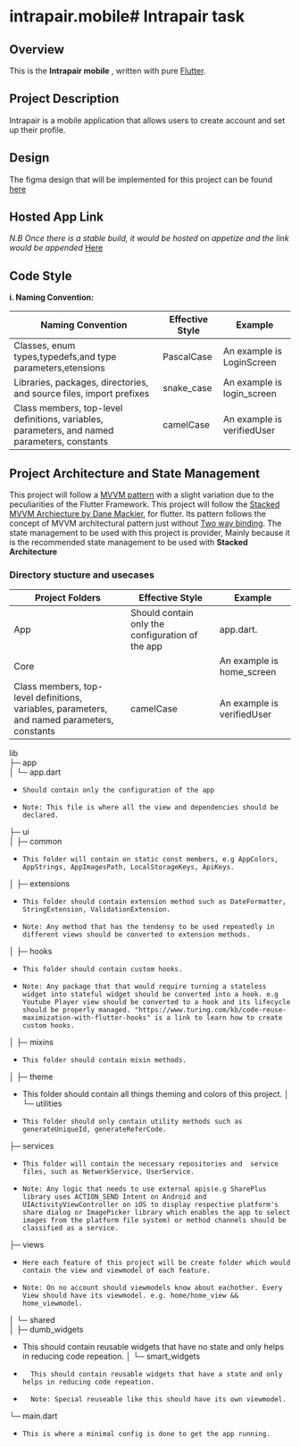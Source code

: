 # intrapair.mobile# Intrapair task

  ## Overview 
  This is the **Intrapair mobile** , written with pure [Flutter](https://flutter.dev/).
  
  
  
  ## Project Description
  Intrapair is a mobile application that allows users to create account and set up their profile.


  ## Design 
   The figma design that will be implemented for this project can be found [here](https://www.figma.com/file/UwPEnVS1aSvsSyDlg45tq3/Untitled?type=design&node-id=1-53&t=GS7yytQdDsOByEMh-0
) 

   ## Hosted App Link
   _N.B Once there is a stable build, it would be hosted on appetize and the link would be appended_
   [Here]()

  ## Code Style
  **i. Naming Convention:**

|Naming Convention|Effective Style|Example|   
|-----------------|---------------|-------|
|Classes, enum types,typedefs,and type parameters,etensions|PascalCase|An example is LoginScreen|
|Libraries, packages, directories, and source files, import prefixes|snake_case|An example is login_screen|
|Class members, top-level definitions, variables, parameters, and named parameters, constants|camelCase|An example is verifiedUser|


## Project Architecture and State Management
This project will follow a [MVVM pattern](https://www.geeksforgeeks.org/mvvm-model-view-viewmodel-architecture-pattern-in-android/) with a slight variation due to the peculiarities of the Flutter Framework. This project will follow the [Stacked MVVM Archiecture by Dane Mackier](www.filledstacks.com), for flutter. Its pattern follows the concept of MVVM architectural pattern just without [Two way binding](https://developer.android.com/topic/libraries/data-binding/two-way). The state management to be used with this project is provider, Mainly because it is the recommended state management to be used with **Stacked Architecture**


  ### Directory stucture and usecases

|Project Folders|Effective Style|Example|   
|-----------------|---------------|-------|
|App|Should contain only the configuration of the app|app.dart.|
|Core||An example is home_screen|
|Class members, top-level definitions, variables, parameters, and named parameters, constants|camelCase|An example is verifiedUser|

lib                     
├─ app                  
│  └─ app.dart  
   -     Should contain only the configuration of the app
   -     Note: This file is where all the view and dependencies should be declared.
├─ ui                 
│  ├─ common 
-     This folder will contain on static const members, e.g AppColors, AppStrings, AppImagesPath, LocalStorageKeys, ApiKeys.       
│  ├─ extensions
-     This folder should contain extension method such as DateFormatter, StringExtension, ValidationExtension. 
-     Note: Any method that has the tendensy to be used repeatedly in different views should be converted to extension methods. 
│  ├─ hooks
-     This folder should contain custom hooks. 
-     Note: Any package that that would require turning a stateless widget into stateful widget should be converted into a hook. e.g Youtube Player view should be converted to a hook and its lifecycle should be properly managed. "https://www.turing.com/kb/code-reuse-maximization-with-flutter-hooks" is a link to learn how to create custom hooks.             
 
│  ├─ mixins
-     This folder should contain mixin methods.
│  ├─ theme 
-    This folder should contain all things theming and colors of this project.
│  └─ utilities   
-     This folder should only contain utility methods such as generateUniqueId, generateReferCode.    
├─ services  
-     This folder will contain the necessary repositories and  service files, such as NetworkService, UserService.  
-     Note: Any logic that needs to use external apis(e.g SharePlus library uses ACTION_SEND Intent on Android and UIActivityViewController on iOS to display respective platform's share dialog or ImagePicker library which enables the app to select images from the platform file system) or method channels should be classified as a service.     
├─ views 
-     Here each feature of this project will be create folder which would contain the view and viewmodel of each feature.  
-     Note: On no account should viewmodels know about eachother. Every View should have its viewmodel. e.g. home/home_view && home_viewmodel.                 
│  └─ shared            
│     ├─ dumb_widgets   
-    This should contain reusable widgets that have no state and only helps in reducing code repeation.
│     └─ smart_widgets
-       This should contain reusable widgets that have a state and only helps in reducing code repeation.
-       Note: Special reuseable like this should have its own viewmodel.
└─ main.dart  
-     This is where a minimal config is done to get the app running.          
